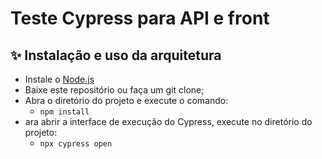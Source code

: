 # Teste Cypress para API e front

## ✨ Instalação e uso da arquitetura


- Instale o [Node.js](https://nodejs.org/en/download/)
- Baixe este repositório ou faça um git clone;
- Abra o diretório do projeto e execute o comando:
  - `npm install`
- ara abrir a interface de execução do Cypress, execute no diretório do projeto:
  - `npx cypress open`
